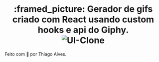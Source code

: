 
 

<h1 align="center">
 <span>:framed_picture: Gerador de gifs criado com React usando custom hooks e api do Giphy.</span>
 <br />
  <img alt="UI-Clone" title="UI-Clone-ML" src="https://ik.imagekit.io/hld13bjzb1/Captura_de_tela_de_2020-09-26_18-29-04_kuShYXUua.png"  />
</h1>     
     
      
     
Feito com :purple_heart: por Thiago Alves. 
